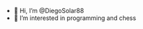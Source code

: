- 👋 Hi, I’m @DiegoSolar88
- 👀 I’m interested in programming and chess


<!---
DiegoSolar88/DiegoSolar88 is a ✨ special ✨ repository because its `README.md` (this file) appears on your GitHub profile.
You can click the Preview link to take a look at your changes.
--->
